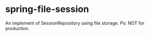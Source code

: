 # spring-file-session
An implement of SessionRepository using file storage. Ps: NOT for production.

